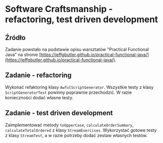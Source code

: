 # Software Craftsmanship - refactoring, test driven development

## Źródło

Zadanie powstało na podstawie opisu warsztatów "Practical Functional Java" na stronie [https://jeffgbutler.github.io/practical-functional-java/](https://jeffgbutler.github.io/practical-functional-java/).

## Zadanie - refactoring

Wykonać refaktoring klasy `AwfulScriptGenerator`. Wszystkie testy z klasy `ScriptGeneratorTest` powinny poprawnie przechodzić. W razie konieczności dodać własne testy.

## Zadanie - test driven development

Zaimplementować metody `toUpperCase`, `calculateOrderSummary`, `calculateTotalOrdered` z klasy `StreamExercises`. Wykorzystać gotowe testy z klasy `StreamTest`, a w razie potrzeby dodać zestaw własnych testów.
